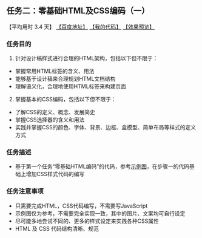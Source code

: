 ## 任务二：零基础HTML及CSS编码（一）

【平均用时 3.4 天】
[【百度地址】](http://ife.baidu.com/course/detail/id/92)
[【我的代码】](https://github.com/wangsiyuan233/IFE2017/tree/master/%E5%B0%8F%E8%96%87%E5%AD%A6%E9%99%A2/xiaowei_task2)
[【效果预览】](http://wangsiyuan233.cn/IFE2017/%E5%B0%8F%E8%96%87%E5%AD%A6%E9%99%A2/xiaowei_task2/xiaowei_task2.html)

### 任务目的
1. 针对设计稿样式进行合理的HTML架构，包括以下但不限于：
- 掌握常用HTML标签的含义、用法
- 能够基于设计稿来合理规划HTML文档结构
- 理解语义化，合理地使用HTML标签来构建页面
2. 掌握基本的CSS编码，包括以下但不限于：
- 了解CSS的定义、概念、发展简史
- 掌握CSS选择器的含义和用法
- 实践并掌握CSS的颜色、字体、背景、边框、盒模型、简单布局等样式的定义方式
### 任务描述
- 基于第一个任务“零基础HTML编码”的代码，参考[示例图](http://7xrp04.com1.z0.glb.clouddn.com/task_1_2_1.jpg)，在步骤一的代码基础上增加CSS样式代码的编写
### 任务注意事项
- 只需要完成HTML，CSS代码编写，不需要写JavaScript
- 示例图仅为参考，不需要完全实现一致，其中的图片、文案均可自行设定
- 尽可能多地尝试不同的、更多的样式设定来实践各种CSS属性
- HTML 及 CSS 代码结构清晰、规范
